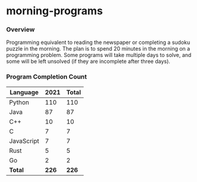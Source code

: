 # morning-programs

### Overview

Programming equivalent to reading the newspaper or completing a sudoku puzzle in the morning.  The plan is to spend 20 
minutes in the morning on a programming problem.  Some programs will take multiple days to solve, and some will be left 
unsolved (if they are incomplete after three days).

### Program Completion Count

| Language     | 2021    | Total   |
|--------------|---------|---------|
| Python       | 110     | 110     |
| Java         | 87      | 87      |
| C++          | 10      | 10      |
| C            | 7       | 7       |
| JavaScript   | 7       | 7       |
| Rust         | 5       | 5       |
| Go           | 2       | 2       |
| **Total**    | **226** | **226** |
